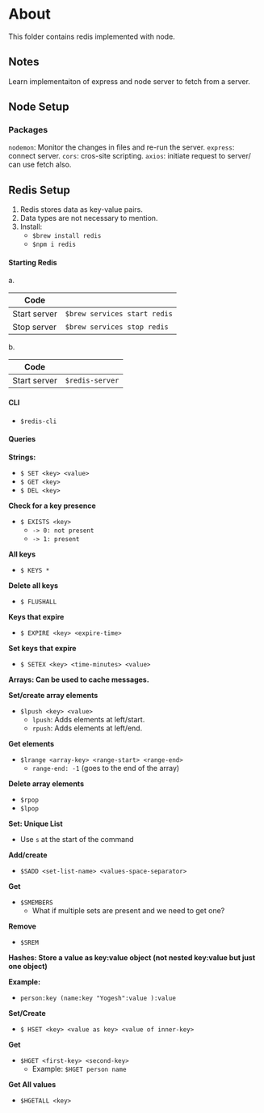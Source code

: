 # About
This folder contains redis implemented with node.


## Notes
Learn implementaiton of express and node server to fetch from a server.


## Node Setup
### Packages
`nodemon`: Monitor the changes in files and re-run the server.
`express`: connect server.
`cors`: cros-site scripting.
`axios`: initiate request to server/ can use fetch also.





## Redis Setup 

1. Redis stores data as key-value pairs.
2. Data types are not necessary to mention.
3. Install:
   - `$brew install redis`
   - `$npm i redis`

#### Starting Redis

a.

| Code                     |                |
|--------------------------|----------------|
| Start server             | `$brew services start redis` |
| Stop server              | `$brew services stop redis`  |

b.

| Code          |                |
|---------------|----------------|
| Start server  | `$redis-server`|

#### CLI

- `$redis-cli`

#### Queries

**Strings:**
- `$ SET <key> <value>`
- `$ GET <key>`
- `$ DEL <key>`

**Check for a key presence**
- `$ EXISTS <key>`
  - `-> 0: not present`
  - `-> 1: present`

**All keys**
- `$ KEYS *`

**Delete all keys**
- `$ FLUSHALL`

**Keys that expire**
- `$ EXPIRE <key> <expire-time>`

**Set keys that expire**
- `$ SETEX <key> <time-minutes> <value>`

**Arrays: Can be used to cache messages.**

**Set/create array elements**
- `$lpush <key> <value>`
  - `lpush`: Adds elements at left/start.
  - `rpush`: Adds elements at left/end.

**Get elements**
- `$lrange <array-key> <range-start> <range-end>`
  - `range-end: -1` (goes to the end of the array)

**Delete array elements**
- `$rpop`
- `$lpop`

**Set: Unique List**
- Use `s` at the start of the command

**Add/create**
- `$SADD <set-list-name> <values-space-separator>`

**Get**
- `$SMEMBERS`
  - What if multiple sets are present and we need to get one?

**Remove**
- `$SREM`

**Hashes: Store a value as key:value object (not nested key:value but just one object)**

**Example:**
- `person:key (name:key "Yogesh":value ):value`

**Set/Create**
- `$ HSET <key> <value as key> <value of inner-key>`

**Get**
- `$HGET <first-key> <second-key>`
  - Example: `$HGET person name`

**Get All values**
- `$HGETALL <key>`
